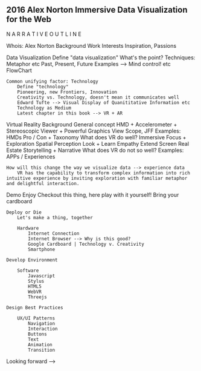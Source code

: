 





2016 Alex Norton
Immersive Data Visualization for the Web
-

N A R R A T I V E   O U T L I N E

Whois: Alex Norton
	Background
	Work
	Interests
	Inspiration, Passions

Data Visualization
	Define "data visualization"
	What's the point?
		Techniques: Metaphor etc
	Past, Present, Future
		Examples --> Mind control! etc
		FlowChart
	
	Common unifying factor: Technology
		Define "technology"
		Pioneering, new Frontiers, Innovation
		Creativity vs. Technology, doesn't mean it communicates well
		Edward Tufte --> Visual Display of Quanititative Information etc
		Technology as Medium
		Latest chapter in this book --> VR + AR

Virtual Reality
	Background
	General concept
		HMD + Accelerometer + Stereoscopic Viewer + Powerful Graphics
		View Scope, JFF
	Examples: HMDs
		Pro / Con + Taxonomy
	What does VR do well?
		Immersive
		Focus + Exploration
		Spatial Perception
		Look + Learn
		Empathy
		Extend Screen Real Estate
		Storytelling + Narrative
	What does VR do not so well? 
	Examples: APPs / Experiences

	How will this change the way we visualize data --> experience data
		VR has the capability to transform complex information into rich intuitive experience by inviting exploration with familiar metaphor and delightful interaction.

Demo
	Enjoy
		Checkout this thing, here play with it yourself!
		Bring your cardboard

	Deploy or Die
		Let's make a thing, together

		Hardware
			Internet Connection
			Internet Browser --> Why is this good?
			Google Cardboard | Technology v. Creativity
			Smartphone

	Develop Environment

		Software
			Javascript
			Stylus
			HTML5
			WebVR
			Threejs

	Design Best Practices

		UX/UI Patterns
			Navigation
			Interaction
			Buttons
			Text
			Animation
			Transition

Looking forward -->